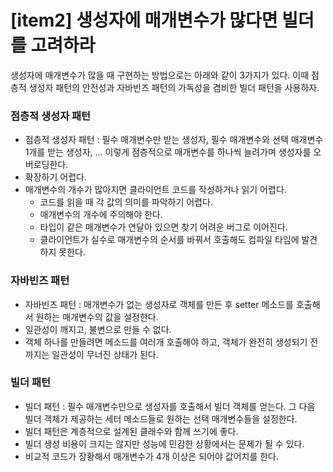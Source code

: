# [item2] 생성자에 매개변수가 많다면 빌더를 고려하라
생성자에 매개변수가 많을 때 구현하는 방법으로는 아래와 같이 3가지가 있다. 이때 점층적 생성자 패턴의 안전성과 자바빈즈 패턴의 가독성을 겸비한 빌더 패턴을 사용하자.
### 점층적 생성자 패턴
- 점층적 생성자 패턴 : 필수 매개변수만 받는 생성자, 필수 매개변수와 선택 매개변수 1개를 받는 생성자, ... 이렇게 점층적으로 매개변수를 하나씩 늘려가며 생성자를 오버로딩한다. 
- 확장하기 어렵다.
- 매개변수의 개수가 많아지면 클라이언트 코드를 작성하거나 읽기 어렵다.
    - 코드를 읽을 때 각 값의 의미를 파악하기 어렵다.
    - 매개변수의 개수에 주의해야 한다.
    - 타입이 같은 매개변수가 연달아 있으면 찾기 어려운 버그로 이어진다.
    - 클라이언트가 실수로 매개변수의 순서를 바꿔서 호출해도 컴파일 타임에 발견하지 못한다.
### 자바빈즈 패턴
- 자바빈즈 패턴 : 매개변수가 없는 생성자로 객체를 만든 후 setter 메소드를 호출해서 원하는 매개변수의 값을 설정한다. 
- 일관성이 깨지고, 불변으로 만들 수 없다.
- 객체 하나를 만들려면 메소드를 여러개 호출해야 하고, 객체가 완전히 생성되기 전까지는 일관성이 무너진 상태가 된다.
### 빌더 패턴 
- 빌더 패턴 : 필수 매개변수만으로 생성자를 호출해서 빌더 객체를 얻는다. 그 다음 빌더 객체가 제공하는 세터 메소드들로 원하는 선택 매개변수들을 설정한다. 
- 빌더 패턴은 계층적으로 설계된 클래수와 함께 쓰기에 좋다.
- 빌더 생성 비용이 크지는 않지만 성능에 민감한 상황에서는 문제가 될 수 있다.
- 비교적 코드가 장황해서 매개변수가 4개 이상은 되어야 값어치를 한다. 